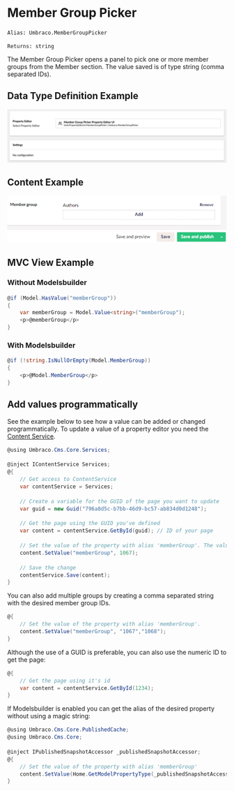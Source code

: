 # Member Group Picker

`Alias: Umbraco.MemberGroupPicker`

`Returns: string`

The Member Group Picker opens a panel to pick one or more member groups from the Member section. The value saved is of type string (comma separated IDs).

## Data Type Definition Example

![Member Group Picker Type Definition](images/Member-Picker-DataType.png)

## Content Example

![Member Grouep Picker Content](../../../../../../10/umbraco-cms/fundamentals/backoffice/property-editors/built-in-property-editors/images/Member-Group-Picker-Content.png)

## MVC View Example

### Without Modelsbuilder

```csharp
@if (Model.HasValue("memberGroup"))
{
    var memberGroup = Model.Value<string>("memberGroup"); 
    <p>@memberGroup</p>
}
```

### With Modelsbuilder

```csharp
@if (!string.IsNullOrEmpty(Model.MemberGroup))
{
    <p>@Model.MemberGroup</p>
}
```

## Add values programmatically

See the example below to see how a value can be added or changed programmatically. To update a value of a property editor you need the [Content Service](https://apidocs.umbraco.com/v14/csharp/api/Umbraco.Cms.Core.Services.ContentService.html).

```csharp
@using Umbraco.Cms.Core.Services;

@inject IContentService Services;
@{
    // Get access to ContentService
    var contentService = Services;

    // Create a variable for the GUID of the page you want to update
    var guid = new Guid("796a8d5c-b7bb-46d9-bc57-ab834d0d1248");
    
    // Get the page using the GUID you've defined
    var content = contentService.GetById(guid); // ID of your page

    // Set the value of the property with alias 'memberGroup'. The value is the specific ID of the member group
    content.SetValue("memberGroup", 1067);
            
    // Save the change
    contentService.Save(content);
}
```

You can also add multiple groups by creating a comma separated string with the desired member group IDs.

```csharp
@{
    // Set the value of the property with alias 'memberGroup'. 
    content.SetValue("memberGroup", "1067","1068");
}
```

Although the use of a GUID is preferable, you can also use the numeric ID to get the page:

```csharp
@{
    // Get the page using it's id
    var content = contentService.GetById(1234); 
}
```

If Modelsbuilder is enabled you can get the alias of the desired property without using a magic string:

```csharp
@using Umbraco.Cms.Core.PublishedCache;
@using Umbraco.Cms.Core;

@inject IPublishedSnapshotAccessor _publishedSnapshotAccessor;
@{
    // Set the value of the property with alias 'memberGroup'
    content.SetValue(Home.GetModelPropertyType(_publishedSnapshotAccessor, x => x.MemberGroup).Alias, 1067);
}
```
